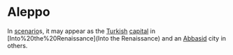 # Aleppo

In [scenario](scenario)s, it may appear as the [Turkish](Turkish) [capital](capital) in [Into%20the%20Renaissance](Into the Renaissance) and an [Abbasid](Abbasid) city in others.